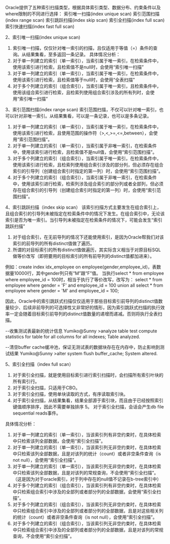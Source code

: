 Oracle提供了五种索引扫描类型，根据具体索引类型、数据分布、约束条件以及where限制的不同进行选择： 
索引唯一扫描(index unique scan)
索引范围扫描(index range scan)
索引跳跃扫描(index skip scan)
索引全扫描(index full scan)
索引快速扫描(index fast full scan)

2、索引唯一扫描(index unique scan) 
1. 索引唯一扫描，仅仅针对唯一索引的扫描，且仅适用于等值（=）条件的查询。从结果集看，至多返回一条记录。
具体情况分析：
2. 对于单一列建立的索引（单一索引），当索引属于唯一索引，在检索条件中，使用该索引进行检索，且检索值不是null时，会使用“索引唯一扫描”
3. 对于单一列建立的索引（单一索引），当索引属于唯一索引，在检索条件中，使用该索引进行检索，且检索值等于null时，会使用“全表扫描”
4. 对于多个列建立的索引（组合索引），当索引属于唯一索引，且检索条件中，使用该组合索引进行检索，且检索列使用组合索引涉及的所有列时，会使用“索引唯一扫描”

3、索引范围扫描(index range scan)
索引范围扫描，不仅可以针对唯一索引，也可以针对非唯一索引。从结果集看，可以是一条记录，也可以是多条记录。
1. 对于单一列建立的索引（单一索引），当索引属于唯一索引，在检索条件中，使用该索引进行检索，且使用范围的操作符（>,<,>=,<=,between），会使用“索引范围扫描”。
2. 对于单一列建立的索引（单一索引），当索引属于非唯一索引，在检索条件中，使用该索引进行检索，且检索值不是null值，会使用“索引范围扫描”。
3. 对于多个列建立的索引（组合索引），当索引属于唯一索引，在检索条件中，使用该索引进行检索，且检索列使用组合索引涉及的部分列，但必须存在组合索引的引导列（创建组合索引时指定的第一列）时，会使用“索引范围扫描”。
4. 对于多个列建立的索引（组合索引），当索引属于非唯一索引，在检索条件中，使用该索引进行检索，检索列涉及组合索引的部分列或者全部列，但必须存在组合索引的引导列（创建组合索引时指定的第一列）时，会使用“索引范围扫描”。

4、索引跳跃扫描（index skip scan）
该索引扫描方式主要发生在组合索引上，且组合索引的引导列未被指定在检索条件中的情况下发生。在组合索引中，无论该索引是否为唯一索引。当引导列未被指定在检索条件的情况下，可能会发生“索引跳跃扫描”
1. 对于组合索引，在无前导列的情况下还能使用索引，是因为Oracle帮我们对该索引的前导列的所有distinct值做了遍历。
2. 所谓的对目标索引的所有distinct值做遍历，其实际含义相当于对原目标SQL做等价改写（即把要用的目标索引的所有前导列的distinct值都加进来）。

例如：create index idx_employee on employee(gender,employee_id)，表数据量10000行，其中gender列只有“M”跟“F”值。
当执行select * from employee where employee_id = 100时，相当于执行了等价改写，改写为：
select * from employee where gender = 'F' and employee_id = 100 
union all 
select * from employee where gender = 'M' and employee_id = 100;

因此，Oracle中的索引跳跃式扫描仅仅适用于那些目标索引前导列的distinct值数量较少、后续非前导列的可选择性又非常好的情形，因为索引跳跃式扫描的执行效率一定会随着目标索引前导列的distinct值数量的递增而递减。否则将执行全表扫描。

--收集测试表最新的统计信息
Yumiko@Sunny >analyze table test compute statistics for table for all columns for all indexes;
Table analyzed.

--清空buffer cache缓冲池，保证无测试表的数据块存在在内存中，防止影响到测试结果
Yumiko@Sunny >alter system flush buffer_cache;
System altered.

5、索引全扫描（index full scan）
1. 对于索引全扫描，就是使用目标索引进行索引扫描时，会扫描所有索引叶块的所有索引行。
2. 对于索引全扫描，只适用于CBO。
3. 对于索引全扫描，使用单块读取的方式，有序读取索引块。
4. 对于索引全扫描，从结果集看，结果全部源于索引块，而且由于已经按照索引键值顺序排序，因此不需要单独排序
5。 对于索引全扫描，会话会产生db file sequential reads事件。

具体情况分析：

1. 对于单一列建立的索引（单一索引），当该索引列有非空约束时，在具体检索中只检索该列全部数据，会使用“索引全扫描”。
2. 对于单一列建立的索引（单一索引），当该索引列无非空约束时，在具体检索中只检索该列全部数据，且是对该列的统计（count）或者非空条件查询（is not null），会使用“索引全扫描”。
3. 对于单一列建立的索引（单一索引），当该索引列无非空约束时，在具体检索中只检索该列全部数据，且是对该列的常规查询，不会使用“索引全扫描”。（这是因为对于oracle索引，对于列中存在的null值不记录在b-tree索引中）
4. 对于多个列建立的索引（组合索引），当该索引列有非空约束时，在具体检索中只检索组合索引中涉及的全部列或者部分列的全部数据，会使用“索引全扫描”。
5. 对于多个列建立的索引（组合索引），当该索引列无非空约束时，在具体检索中只检索组合索引中涉及的全部列或者部分列的全部数据，且是对这些相关列的统计（count）或者非空条件查询（is not null），会使用“索引全扫描”。
6. 对于多个列建立的索引（组合索引），当该索引列无非空约束时，在具体检索中只检索组合索引中涉及的全部列或者部分列的全部数据，且是对该列的常规查询，不会使用“索引全扫描”。
